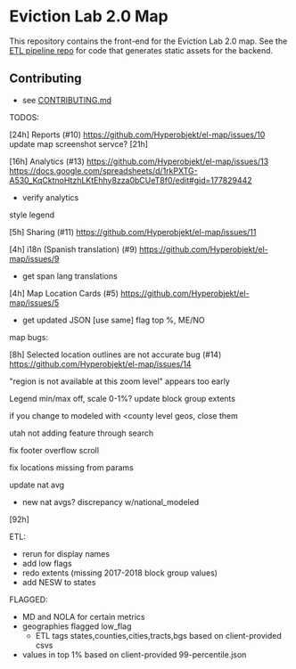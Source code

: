 # Eviction Lab 2.0 Map

This repository contains the front-end for the Eviction Lab 2.0 map. See the [ETL pipeline repo](https://github.com/EvictionLab/map-v2-etl) for code that generates static assets for the backend.

## Contributing

- see [CONTRIBUTING.md](./CONTRIBUTING.md)


TODOS:

[24h] Reports (#10)
https://github.com/Hyperobjekt/el-map/issues/10
update map screenshot servce? [21h]

[16h] Analytics (#13)
https://github.com/Hyperobjekt/el-map/issues/13
https://docs.google.com/spreadsheets/d/1rkPXTG-A530_KqCktnoHtzhLKtEhhy8zza0bCUeT8f0/edit#gid=177829442
- verify analytics

<!-- [13h] Search (#8)
https://github.com/Hyperobjekt/el-map/issues/8 -->

<!-- [6h] Chart View (#1)
https://github.com/Hyperobjekt/el-map/issues/1 -->
<!-- color getter for chart points -->
<!-- tooltip indicators breaks if earlier lines don’t have data -->
style legend

<!-- [8h] Embed View (#12)
https://github.com/Hyperobjekt/el-map/issues/12 -->

[5h] Sharing (#11)
https://github.com/Hyperobjekt/el-map/issues/11

[4h] i18n (Spanish translation) (#9)
https://github.com/Hyperobjekt/el-map/issues/9
- get span lang translations

<!-- [4h] Scorecard View (#7)
https://github.com/Hyperobjekt/el-map/issues/7
top line visual treatment
conf intervals
rel to nat avg -->

[4h] Map Location Cards (#5)
https://github.com/Hyperobjekt/el-map/issues/5
- get updated JSON [use same]
flag top %, ME/NO


map bugs:

[8h] Selected location outlines are not accurate bug (#14)
https://github.com/Hyperobjekt/el-map/issues/14

"region is not available at this zoom level" appears too early

<!-- clicking some block groups (tracts?) doesn't produce a "center", fails
because center isn't visualized... fix: don't require center -->

Legend min/max off, scale 0-1%?
update block group extents

if you change to modeled with <county level geos, close them
  
utah not adding feature through search

fix footer overflow scroll

fix locations missing from params
  

update nat avg
- new nat avgs? discrepancy w/national_modeled
  
[92h]


ETL:
- rerun for display names
- add low flags
- redo extents (missing 2017-2018 block group values)
- add NESW to states



FLAGGED:
- MD and NOLA for certain metrics
- geographies flagged low_flag
  - ETL tags states,counties,cities,tracts,bgs based on client-provided csvs
- values in top 1% based on client-provided 99-percentile.json

